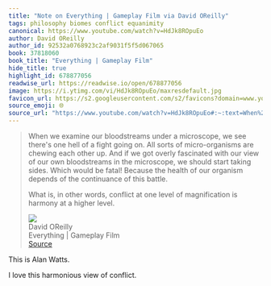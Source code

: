 ```yaml
---
title: "Note on Everything | Gameplay Film via David OReilly"
tags: philosophy biomes conflict equanimity
canonical: https://www.youtube.com/watch?v=HdJk8ROpuEo
author: David OReilly
author_id: 92532a0768923c2af9031f5f5d067065
book: 37818060
book_title: "Everything | Gameplay Film"
hide_title: true
highlight_id: 678877056
readwise_url: https://readwise.io/open/678877056
image: https://i.ytimg.com/vi/HdJk8ROpuEo/maxresdefault.jpg
favicon_url: https://s2.googleusercontent.com/s2/favicons?domain=www.youtube.com
source_emoji: 🌐
source_url: "https://www.youtube.com/watch?v=HdJk8ROpuEo#:~:text=When%20we%20examine,a%20higher%20level."
---
```


> When we examine our bloodstreams under a microscope, we see there's one hell of a fight going on. All sorts of micro-organisms are chewing each other up. And if we got overly fascinated with our view of our own bloodstreams in the microscope, we should start taking sides. Which would be fatal! Because the health of our organism depends of the continuance of this battle.
> 
> What is, in other words, conflict at one level of magnification is harmony at a higher level.
> <div class="quoteback-footer"><div class="quoteback-avatar"><img class="mini-favicon" src="https://s2.googleusercontent.com/s2/favicons?domain=www.youtube.com"></div><div class="quoteback-metadata"><div class="metadata-inner"><span style="display:none">FROM:</span><div aria-label="David OReilly" class="quoteback-author"> David OReilly</div><div aria-label="Everything | Gameplay Film" class="quoteback-title"> Everything | Gameplay Film</div></div></div><div class="quoteback-backlink"><a target="_blank" aria-label="go to the full text of this quotation" rel="noopener" href="https://www.youtube.com/watch?v=HdJk8ROpuEo#:~:text=When%20we%20examine,a%20higher%20level." class="quoteback-arrow"> Source</a></div></div>

This is Alan Watts.

I love this harmonious view of conflict.
